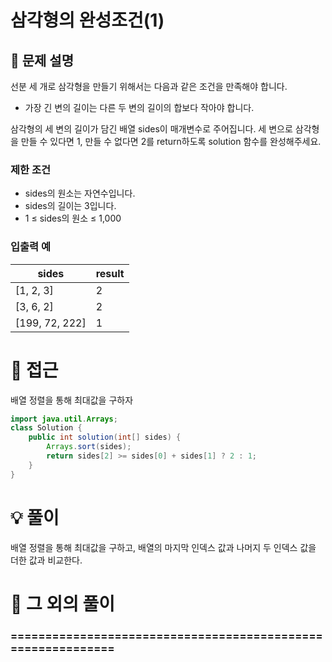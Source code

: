 # 삼각형의 완성조건(1)

## 📌 문제 설명

선분 세 개로 삼각형을 만들기 위해서는 다음과 같은 조건을 만족해야 합니다.

- 가장 긴 변의 길이는 다른 두 변의 길이의 합보다 작아야 합니다.

삼각형의 세 변의 길이가 담긴 배열 sides이 매개변수로 주어집니다. 세 변으로 삼각형을 만들 수 있다면 1, 만들 수 없다면 2를 return하도록 solution 함수를 완성해주세요.

### 제한 조건

- sides의 원소는 자연수입니다.
- sides의 길이는 3입니다.
- 1 ≤ sides의 원소 ≤ 1,000

### 입출력 예

| sides          | result |
| -------------- | ------ |
| [1, 2, 3]      | 2      |
| [3, 6, 2]      | 2      |
| [199, 72, 222] | 1      |

# 🧐 접근

배열 정렬을 통해 최대값을 구하자

```java
import java.util.Arrays;
class Solution {
    public int solution(int[] sides) {
        Arrays.sort(sides);
        return sides[2] >= sides[0] + sides[1] ? 2 : 1;
    }
}
```

# 💡 풀이

배열 정렬을 통해 최대값을 구하고, 배열의 마지막 인덱스 값과 나머지 두 인덱스 값을 더한 값과 비교한다.

# 📘 그 외의 풀이

### ============================================================

